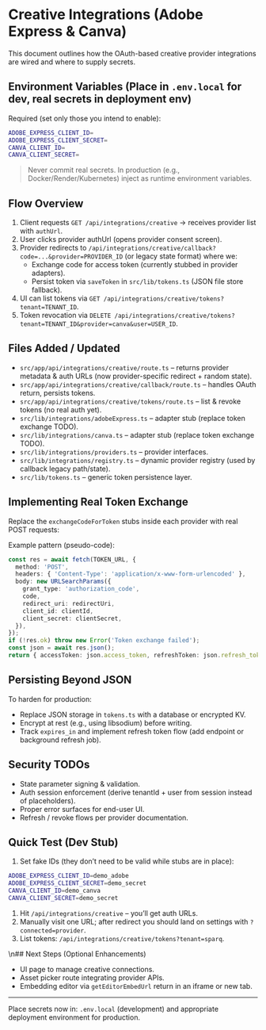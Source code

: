 # Creative Integrations (Adobe Express & Canva)

This document outlines how the OAuth-based creative provider integrations are wired and where to supply secrets.

## Environment Variables (Place in `.env.local` for dev, real secrets in deployment env)

Required (set only those you intend to enable):

```bash
ADOBE_EXPRESS_CLIENT_ID=
ADOBE_EXPRESS_CLIENT_SECRET=
CANVA_CLIENT_ID=
CANVA_CLIENT_SECRET=
```

> Never commit real secrets. In production (e.g., Docker/Render/Kubernetes) inject as runtime environment variables.

## Flow Overview

1. Client requests `GET /api/integrations/creative` -> receives provider list with `authUrl`.
2. User clicks provider authUrl (opens provider consent screen).
3. Provider redirects to `/api/integrations/creative/callback?code=...&provider=PROVIDER_ID` (or legacy state format) where we:
   - Exchange code for access token (currently stubbed in provider adapters).
   - Persist token via `saveToken` in `src/lib/tokens.ts` (JSON file store fallback).
4. UI can list tokens via `GET /api/integrations/creative/tokens?tenant=TENANT_ID`.
5. Token revocation via `DELETE /api/integrations/creative/tokens?tenant=TENANT_ID&provider=canva&user=USER_ID`.

## Files Added / Updated

- `src/app/api/integrations/creative/route.ts` – returns provider metadata & auth URLs (now provider-specific redirect + random state).
- `src/app/api/integrations/creative/callback/route.ts` – handles OAuth return, persists tokens.
- `src/app/api/integrations/creative/tokens/route.ts` – list & revoke tokens (no real auth yet).
- `src/lib/integrations/adobeExpress.ts` – adapter stub (replace token exchange TODO).
- `src/lib/integrations/canva.ts` – adapter stub (replace token exchange TODO).
- `src/lib/integrations/providers.ts` – provider interfaces.
- `src/lib/integrations/registry.ts` – dynamic provider registry (used by callback legacy path/state).
- `src/lib/tokens.ts` – generic token persistence layer.

## Implementing Real Token Exchange

Replace the `exchangeCodeForToken` stubs inside each provider with real POST requests:

Example pattern (pseudo-code):
```ts
const res = await fetch(TOKEN_URL, {
  method: 'POST',
  headers: { 'Content-Type': 'application/x-www-form-urlencoded' },
  body: new URLSearchParams({
    grant_type: 'authorization_code',
    code,
    redirect_uri: redirectUri,
    client_id: clientId,
    client_secret: clientSecret,
  }),
});
if (!res.ok) throw new Error('Token exchange failed');
const json = await res.json();
return { accessToken: json.access_token, refreshToken: json.refresh_token };
```

## Persisting Beyond JSON

To harden for production:
- Replace JSON storage in `tokens.ts` with a database or encrypted KV.
- Encrypt at rest (e.g., using libsodium) before writing.
- Track `expires_in` and implement refresh token flow (add endpoint or background refresh job).

## Security TODOs
- State parameter signing & validation.
- Auth session enforcement (derive tenantId + user from session instead of placeholders).
- Proper error surfaces for end-user UI.
- Refresh / revoke flows per provider documentation.

## Quick Test (Dev Stub)
1. Set fake IDs (they don’t need to be valid while stubs are in place):

```bash
ADOBE_EXPRESS_CLIENT_ID=demo_adobe
ADOBE_EXPRESS_CLIENT_SECRET=demo_secret
CANVA_CLIENT_ID=demo_canva
CANVA_CLIENT_SECRET=demo_secret
```

1. Hit `/api/integrations/creative` – you’ll get auth URLs.
1. Manually visit one URL; after redirect you should land on settings with `?connected=provider`.
1. List tokens: `/api/integrations/creative/tokens?tenant=sparq`.

\n## Next Steps (Optional Enhancements)

- UI page to manage creative connections.
- Asset picker route integrating provider APIs.
- Embedding editor via `getEditorEmbedUrl` return in an iframe or new tab.

---
Place secrets now in: `.env.local` (development) and appropriate deployment environment for production.
